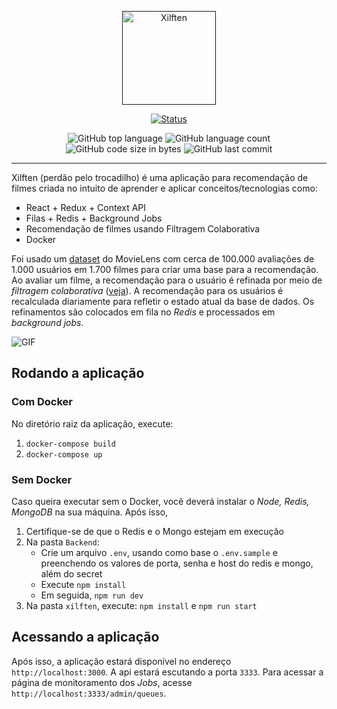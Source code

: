 <p align="center">
  <a href="" rel="noopener">     
 <img width=150px height=150px src="https://drive.google.com/uc?export=view&id=1p33hb4K1mLQXiaHG38nmje8z-P4BOw6j" alt="Xilften"></a>
</p>

<div align="center">

[![Status](https://img.shields.io/badge/status-active-success.svg)]()

  <img alt="GitHub top language" src="https://img.shields.io/github/languages/top/Marcoozvn/Xilften">
  
  <img alt="GitHub language count" src="https://img.shields.io/github/languages/count/Marcoozvn/Xilften">
  
  <img alt="GitHub code size in bytes" src="https://img.shields.io/github/languages/code-size/Marcoozvn/Xilften">
  
  <img alt="GitHub last commit" src="https://img.shields.io/github/last-commit/Marcoozvn/Xilften">

</div>

---

Xilften (perdão pelo trocadilho) é uma aplicação para recomendação de filmes criada no intuito de aprender e aplicar conceitos/tecnologias como:
+ React + Redux + Context API
+ Filas + Redis + Background Jobs
+ Recomendação de filmes usando Filtragem Colaborativa
+ Docker

Foi usado um [dataset](https://grouplens.org/datasets/movielens/100k/) do MovieLens com cerca de 100.000 avaliações de 1.000 usuários em 1.700 filmes para criar uma base para a recomendação. Ao avaliar um filme, a recomendação para o usuário é refinada por meio de *filtragem colaborativa* ([veja](https://lamfo-unb.github.io/2018/09/29/Sistemas-de-Recomenda%C3%A7%C3%A3o-usando-Collaborative-Filtering/)). A recomendação para os usuários é recalculada diariamente para refletir o estado atual da base de dados. Os refinamentos são colocados em fila no *Redis* e processados em *background jobs*.

![GIF](https://drive.google.com/uc?export=view&id=1USvy1063TnkOsbbV6kmIkUOHbZXIj-2z)

## Rodando a aplicação

### Com Docker

No diretório raiz da aplicação, execute:

1. `docker-compose build`
2. `docker-compose up`

### Sem Docker

Caso queira executar sem o Docker, você deverá instalar o *Node, Redis, MongoDB* na sua máquina. Após isso, 
1. Certifique-se de que o Redis e o Mongo estejam em execução
2. Na pasta `Backend`:
   - Crie um arquivo `.env`, usando como base o `.env.sample` e preenchendo os valores de porta, senha e host do redis e mongo, além do secret
   - Execute `npm install`
   - Em seguida, `npm run dev`
3. Na pasta `xilften`, execute: `npm install` e `npm run start`

## Acessando a aplicação 

Após isso, a aplicação estará disponível no endereço `http://localhost:3000`. A api estará escutando a porta `3333`. Para acessar a página de monitoramento dos *Jobs*, acesse `http://localhost:3333/admin/queues`.
